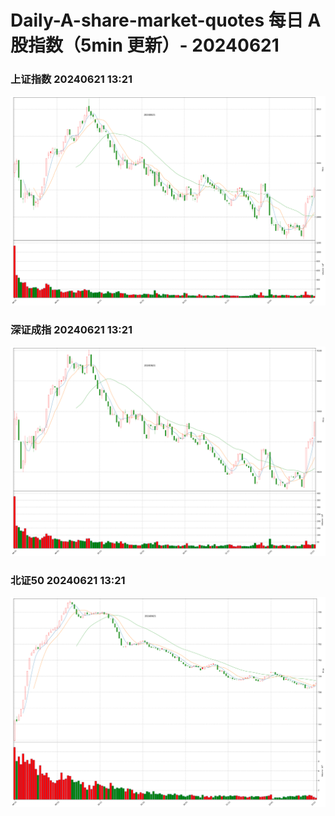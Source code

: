 
# Daily-A-share-market-quotes 每日 A 股指数（5min 更新）- 20240621

### 上证指数 20240621 13:21
![](./fig/2024/6/20240621-sh000001.png)

### 深证成指 20240621 13:21
![](./fig/2024/6/20240621-sz399001.png)

### 北证50 20240621 13:21
![](./fig/2024/6/20240621-bj899050.png)

